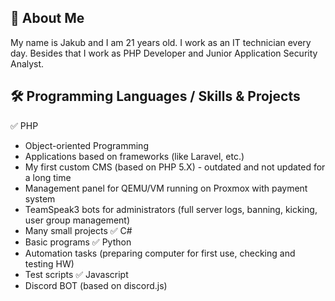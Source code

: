 ## 🚀 About Me
My name is Jakub and I am 21 years old. I work as an IT technician every day. Besides that I work as PHP Developer and Junior Application Security Analyst. 

## 🛠 Programming Languages / Skills & Projects

✅ PHP
- Object-oriented Programming
- Applications based on frameworks (like Laravel, etc.)
- My first custom CMS (based on PHP 5.X) - outdated and not updated for a long time
- Management panel for QEMU/VM running on Proxmox with payment system
- TeamSpeak3 bots for administrators (full server logs, banning, kicking, user group management)
- Many small projects
✅ C#
- Basic programs 
✅ Python
- Automation tasks (preparing computer for first use, checking and testing HW)
- Test scripts
✅ Javascript
- Discord BOT (based on discord.js)
